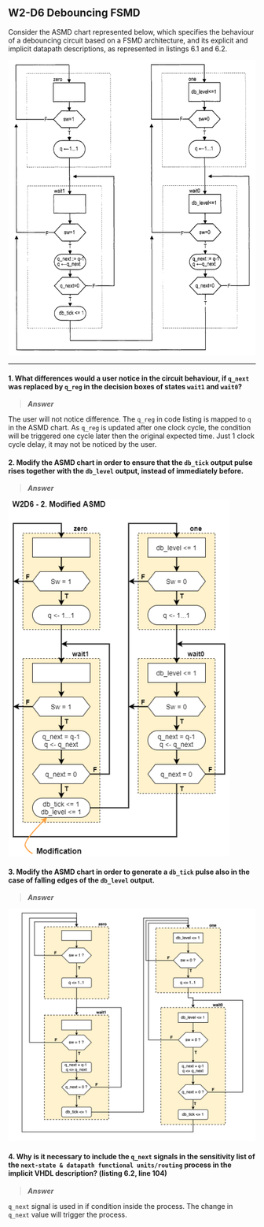 ## W2-D6 Debouncing FSMD

Consider the ASMD chart represented below, which specifies the behaviour of a debouncing circuit based on a FSMD architecture, and its explicit and implicit datapath descriptions, as represented in listings 6.1 and 6.2.

<img src="/Resources/images/w02d6.png" alt="drawing" width="550"/>

---

#### 1. What differences would a user notice in the circuit behaviour, if `q_next` was replaced by `q_reg` in the decision boxes of states `wait1` and `wait0`?

>***Answer***

The user will not notice difference. The `q_reg` in code listing is mapped to `q` in the ASMD chart. As `q_reg` is updated after one clock cycle, the condition will be triggered one cycle later then the original expected time. Just 1 clock cycle delay, it may not be noticed by the user.



#### 2. Modify the ASMD chart in order to ensure that the `db_tick` output pulse rises together with the `db_level` output, instead of immediately before.

>***Answer***

<img src="/Resources/images/w2d6_Modified.png" width="450">

#### 3. Modify the ASMD chart in order to generate a `db_tick` pulse also in the case of falling edges of the `db_level` output.

>***Answer***


<img src="/Resources/images/w2d6_3.png" width="700">



#### 4. Why is it necessary to include the `q_next` signals in the sensitivity list of the `next-state & datapath functional units/routing` process in the implicit VHDL description? (listing 6.2, line 104)

>***Answer***

`q_next` signal is used in if condition inside the process. The change in `q_next` value will trigger the process.

